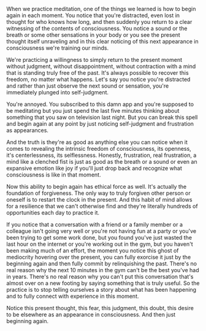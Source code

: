 

When we practice meditation, one of the things we learned is how to begin again in each moment. You notice that you're distracted, even lost in thought for who knows how long, and then suddenly you return to a clear witnessing of the contents of consciousness. You notice a sound or the breath or some other sensations in your body or you see the present thought itself unraveling and in this clear noticing of this next appearance in consciousness we're training our minds.

We're practicing a willingness to simply return to the present moment without judgment, without disappointment, without contraction with a mind that is standing truly free of the past. It's always possible to recover this freedom, no matter what happens. Let's say you notice you're distracted and rather than just observe the next sound or sensation, you're immediately plunged into self-judgment.

You're annoyed. You subscribed to this damn app and you're supposed to be meditating but you just spend the last five minutes thinking about something that you saw on television last night. But you can break this spell and begin again at any point by just noticing self-judgment and frustration as appearances.

And the truth is they're as good as anything else you can notice when it comes to revealing the intrinsic freedom of consciousness, its openness, it's centerlessness, its selflessness. Honestly, frustration, real frustration, a mind like a clenched fist is just as good as the breath or a sound or even an expansive emotion like joy if you'll just drop back and recognize what consciousness is like in that moment.

Now this ability to begin again has ethical force as well. It's actually the foundation of forgiveness. The only way to truly forgiven other person or oneself is to restart the clock in the present. And this habit of mind allows for a resilience that we can't otherwise find and they're literally hundreds of opportunities each day to practice it.

If you notice that a conversation with a friend or a family member or a colleague isn't going very well or you're not having fun at a party or you've been trying to get some work done, but you found you've just wasted the last hour on the internet or you're working out in the gym, but you haven't been making much of an effort, the moment you notice this ghost of mediocrity hovering over the present, you can fully exorcise it just by the beginning again and then fully commit by relinquishing the past. There's no real reason why the next 10 minutes in the gym can't be the best you've had in years. There's no real reason why you can't put this conversation that's almost over on a new footing by saying something that is truly useful. So the practice is to stop telling ourselves a story about what has been happening and to fully connect with experience in this moment.

Notice this present thought, this fear, this judgment, this doubt, this desire to be elsewhere as an appearance in consciousness. And then just beginning again. 
